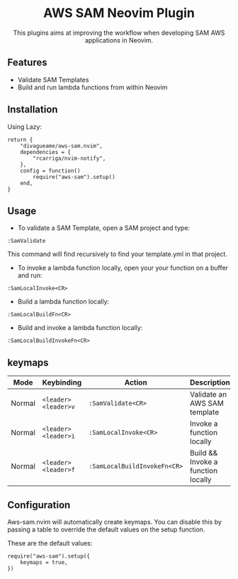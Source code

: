 <h1 align="center">AWS SAM Neovim Plugin</h1>
<p align="center">This plugins aims at improving the workflow when developing SAM AWS applications in Neovim.</p>

## Features

- Validate SAM Templates
- Build and run lambda functions from within Neovim

## Installation

Using Lazy:

```
return {
	"divagueame/aws-sam.nvim",
	dependencies = {
		"rcarriga/nvim-notify",
	},
	config = function()
		require("aws-sam").setup()
	end,
}
```

## Usage

- To validate a SAM Template, open a SAM project and type:
```
:SamValidate
```
This command will find recursively to find your template.yml in that project.


- To invoke a lambda function locally, open your your function on a buffer and run:

```
:SamLocalInvoke<CR>
```

- Build a lambda function locally:

```
:SamLocalBuildFn<CR>
```

- Build and invoke a lambda function locally:

```
:SamLocalBuildInvokeFn<CR>
```


## keymaps

| Mode   | Keybinding          | Action                | Description                  |
| ------ | ------------------- | --------------------- | ---------------------------- |
| Normal | `<leader><leader>v` | `:SamValidate<CR>`    | Validate an AWS SAM template |
| Normal | `<leader><leader>i` | `:SamLocalInvoke<CR>` | Invoke a function locally    |
| Normal | `<leader><leader>f` | `:SamLocalBuildInvokeFn<CR>` | Build && Invoke a function locally    |

## Configuration

Aws-sam.nvim will automatically create keymaps. You can disable this by passing a table to override the default values on the setup function.

These are the default values:

```
require("aws-sam").setup({
    keymaps = true,
})
```
